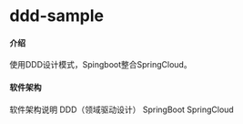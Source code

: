 # ddd-sample

#### 介绍
使用DDD设计模式，Spingboot整合SpringCloud。

#### 软件架构
软件架构说明
DDD（领域驱动设计）
SpringBoot
SpringCloud


